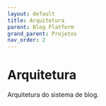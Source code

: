 ```yaml
---
layout: default
title: Arquitetura
parent: Blog Platform
grand_parent: Projetos
nav_order: 2
---
```


# Arquitetura

Arquitetura do sistema de blog.
